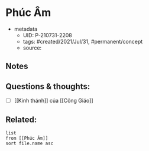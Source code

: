 ---
---

# Phúc Âm

- metadata
	- UID: P-210731-2208
	- tags: #created/2021/Jul/31, #permanent/concept 
	- source: 

## Notes


## Questions & thoughts:
- [ ] [[Kinh thánh]] của [[Công Giáo]]

## Related:
```dataview
list
from [[Phúc Âm]]
sort file.name asc
```